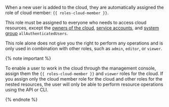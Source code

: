 When a new user is added to the cloud, they are automatically assigned the role of cloud member: `{{ roles-cloud-member }}`.

This role must be assigned to everyone who needs to access cloud resources, except the [owners of the cloud](../resource-manager/concepts/resources-hierarchy.md#owner), [service accounts](../iam/concepts/users/service-accounts.md), and [system group](../iam/concepts/access-control/system-group.md) `allAuthenticatedUsers`.

This role alone does not give you the right to perform any operations and is only used in combination with other roles, such as `admin`, `editor`, or `viewer`.

{% note important %}

To enable a user to work in the cloud through the management console, assign them the  `{{ roles-cloud-member }}` and `viewer` roles for the cloud. If you assign only the cloud member role for the cloud and other roles for the nested resources, the user will only be able to perform resource operations using the API or CLI.

{% endnote %}

